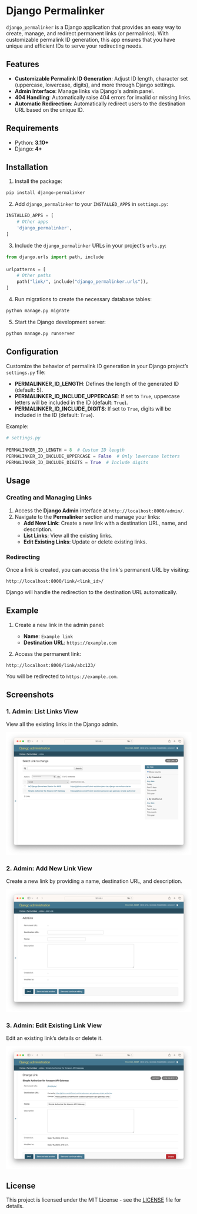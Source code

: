 # Django Permalinker

`django_permalinker` is a Django application that provides an easy way to create, manage, and redirect permanent links (or permalinks). With customizable permalink ID generation, this app ensures that you have unique and efficient IDs to serve your redirecting needs.

## Features

- **Customizable Permalink ID Generation**: Adjust ID length, character set (uppercase, lowercase, digits), and more through Django settings.
- **Admin Interface**: Manage links via Django's admin panel.
- **404 Handling**: Automatically raise 404 errors for invalid or missing links.
- **Automatic Redirection**: Automatically redirect users to the destination URL based on the unique ID.

## Requirements

- Python: **3.10+**
- Django: **4+**

## Installation

1. Install the package:

```bash
pip install django-permalinker
```

2. Add `django_permalinker` to your `INSTALLED_APPS` in `settings.py`:

```python
INSTALLED_APPS = [
    # Other apps
    'django_permalinker',
]
```

3. Include the `django_permalinker` URLs in your project’s `urls.py`:

```python
from django.urls import path, include

urlpatterns = [
    # Other paths
    path("link/", include("django_permalinker.urls")),
]
```

4. Run migrations to create the necessary database tables:

```bash
python manage.py migrate
```

5. Start the Django development server:

```bash
python manage.py runserver
```

## Configuration

Customize the behavior of permalink ID generation in your Django project’s `settings.py` file:

- **PERMALINKER_ID_LENGTH**: Defines the length of the generated ID (default: 5).
- **PERMALINKER_ID_INCLUDE_UPPERCASE**: If set to `True`, uppercase letters will be included in the ID (default: `True`).
- **PERMALINKER_ID_INCLUDE_DIGITS**: If set to `True`, digits will be included in the ID (default: `True`).

Example:

```python
# settings.py

PERMALINKER_ID_LENGTH = 8  # Custom ID length
PERMALINKER_ID_INCLUDE_UPPERCASE = False  # Only lowercase letters
PERMALINKER_ID_INCLUDE_DIGITS = True  # Include digits
```

## Usage

### Creating and Managing Links

1. Access the **Django Admin** interface at `http://localhost:8000/admin/`.
2. Navigate to the **Permalinker** section and manage your links:
   - **Add New Link**: Create a new link with a destination URL, name, and description.
   - **List Links**: View all the existing links.
   - **Edit Existing Links**: Update or delete existing links.

### Redirecting

Once a link is created, you can access the link's permanent URL by visiting:

```
http://localhost:8000/link/<link_id>/
```

Django will handle the redirection to the destination URL automatically.

## Example

1. Create a new link in the admin panel:
   - **Name**: `Example link`
   - **Destination URL**: `https://example.com`
   
2. Access the permanent link:

```
http://localhost:8000/link/abc123/
```

You will be redirected to `https://example.com`.

## Screenshots

### 1. Admin: List Links View
View all the existing links in the Django admin.

![](https://raw.githubusercontent.com/efficient-solutions/django-permalinker/0.1.0/img/admin-list-view.png)

### 2. Admin: Add New Link View
Create a new link by providing a name, destination URL, and description.

![](https://raw.githubusercontent.com/efficient-solutions/django-permalinker/0.1.0/img/admin-add-view.png)

### 3. Admin: Edit Existing Link View
Edit an existing link’s details or delete it.

![](https://raw.githubusercontent.com/efficient-solutions/django-permalinker/0.1.0/img/admin-edit-view.png)

## License

This project is licensed under the MIT License - see the [LICENSE](LICENSE) file for details.